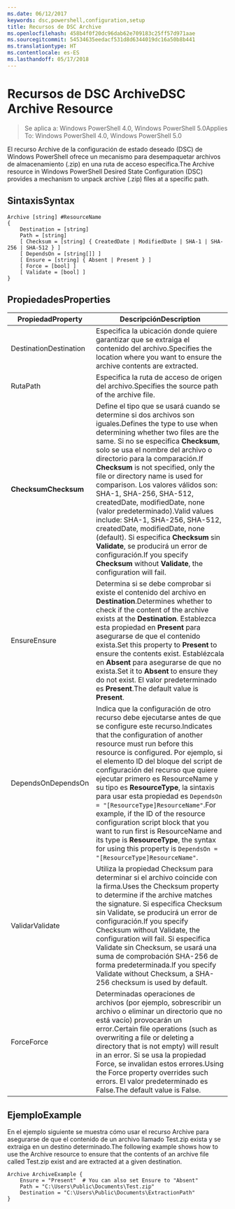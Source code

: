 ```yaml
---
ms.date: 06/12/2017
keywords: dsc,powershell,configuration,setup
title: Recursos de DSC Archive
ms.openlocfilehash: 458b4f0f20dc96dab62e709183c25ff57d971aae
ms.sourcegitcommit: 54534635eedacf531d8d6344019dc16a50b8b441
ms.translationtype: HT
ms.contentlocale: es-ES
ms.lasthandoff: 05/17/2018
---
```

# <a name="dsc-archive-resource"></a><span data-ttu-id="95898-103">Recursos de DSC Archive</span><span class="sxs-lookup"><span data-stu-id="95898-103">DSC Archive Resource</span></span>

> <span data-ttu-id="95898-104">Se aplica a: Windows PowerShell 4.0, Windows PowerShell 5.0</span><span class="sxs-lookup"><span data-stu-id="95898-104">Applies To: Windows PowerShell 4.0, Windows PowerShell 5.0</span></span>

<span data-ttu-id="95898-105">El recurso Archive de la configuración de estado deseado (DSC) de Windows PowerShell ofrece un mecanismo para desempaquetar archivos de almacenamiento (.zip) en una ruta de acceso específica.</span><span class="sxs-lookup"><span data-stu-id="95898-105">The Archive resource in Windows PowerShell Desired State Configuration (DSC) provides a mechanism to unpack archive (.zip) files at a specific path.</span></span>

## <a name="syntax"></a><span data-ttu-id="95898-106">Sintaxis</span><span class="sxs-lookup"><span data-stu-id="95898-106">Syntax</span></span>
```MOF
Archive [string] #ResourceName
{
    Destination = [string]
    Path = [string]
    [ Checksum = [string] { CreatedDate | ModifiedDate | SHA-1 | SHA-256 | SHA-512 } ]
    [ DependsOn = [string[]] ]
    [ Ensure = [string] { Absent | Present } ]
    [ Force = [bool] ]
    [ Validate = [bool] ]
}
```

## <a name="properties"></a><span data-ttu-id="95898-107">Propiedades</span><span class="sxs-lookup"><span data-stu-id="95898-107">Properties</span></span>

|  <span data-ttu-id="95898-108">Propiedad</span><span class="sxs-lookup"><span data-stu-id="95898-108">Property</span></span>  |  <span data-ttu-id="95898-109">Descripción</span><span class="sxs-lookup"><span data-stu-id="95898-109">Description</span></span>   |
|---|---|
| <span data-ttu-id="95898-110">Destination</span><span class="sxs-lookup"><span data-stu-id="95898-110">Destination</span></span>| <span data-ttu-id="95898-111">Especifica la ubicación donde quiere garantizar que se extraiga el contenido del archivo.</span><span class="sxs-lookup"><span data-stu-id="95898-111">Specifies the location where you want to ensure the archive contents are extracted.</span></span>|
| <span data-ttu-id="95898-112">Ruta</span><span class="sxs-lookup"><span data-stu-id="95898-112">Path</span></span>| <span data-ttu-id="95898-113">Especifica la ruta de acceso de origen del archivo.</span><span class="sxs-lookup"><span data-stu-id="95898-113">Specifies the source path of the archive file.</span></span>|
| <span data-ttu-id="95898-114">__Checksum__</span><span class="sxs-lookup"><span data-stu-id="95898-114">__Checksum__</span></span>| <span data-ttu-id="95898-115">Define el tipo que se usará cuando se determine si dos archivos son iguales.</span><span class="sxs-lookup"><span data-stu-id="95898-115">Defines the type to use when determining whether two files are the same.</span></span> <span data-ttu-id="95898-116">Si no se especifica __Checksum__, solo se usa el nombre del archivo o directorio para la comparación.</span><span class="sxs-lookup"><span data-stu-id="95898-116">If __Checksum__ is not specified, only the file or directory name is used for comparison.</span></span> <span data-ttu-id="95898-117">Los valores válidos son: SHA-1, SHA-256, SHA-512, createdDate, modifiedDate, none (valor predeterminado).</span><span class="sxs-lookup"><span data-stu-id="95898-117">Valid values include: SHA-1, SHA-256, SHA-512, createdDate, modifiedDate, none (default).</span></span> <span data-ttu-id="95898-118">Si especifica __Checksum__ sin __Validate__, se producirá un error de configuración.</span><span class="sxs-lookup"><span data-stu-id="95898-118">If you specify __Checksum__ without __Validate__, the configuration will fail.</span></span>|
| <span data-ttu-id="95898-119">Ensure</span><span class="sxs-lookup"><span data-stu-id="95898-119">Ensure</span></span>| <span data-ttu-id="95898-120">Determina si se debe comprobar si existe el contenido del archivo en __Destination__.</span><span class="sxs-lookup"><span data-stu-id="95898-120">Determines whether to check if the content of the archive exists at the __Destination__.</span></span> <span data-ttu-id="95898-121">Establezca esta propiedad en __Present__ para asegurarse de que el contenido exista.</span><span class="sxs-lookup"><span data-stu-id="95898-121">Set this property to __Present__ to ensure the contents exist.</span></span> <span data-ttu-id="95898-122">Establézcala en __Absent__ para asegurarse de que no exista.</span><span class="sxs-lookup"><span data-stu-id="95898-122">Set it to __Absent__ to ensure they do not exist.</span></span> <span data-ttu-id="95898-123">El valor predeterminado es __Present__.</span><span class="sxs-lookup"><span data-stu-id="95898-123">The default value is __Present__.</span></span>|
| <span data-ttu-id="95898-124">DependsOn</span><span class="sxs-lookup"><span data-stu-id="95898-124">DependsOn</span></span> | <span data-ttu-id="95898-125">Indica que la configuración de otro recurso debe ejecutarse antes de que se configure este recurso.</span><span class="sxs-lookup"><span data-stu-id="95898-125">Indicates that the configuration of another resource must run before this resource is configured.</span></span> <span data-ttu-id="95898-126">Por ejemplo, si el elemento ID del bloque del script de configuración del recurso que quiere ejecutar primero es ResourceName y su tipo es __ResourceType__, la sintaxis para usar esta propiedad es `DependsOn = "[ResourceType]ResourceName"`.</span><span class="sxs-lookup"><span data-stu-id="95898-126">For example, if the ID of the resource configuration script block that you want to run first is ResourceName and its type is __ResourceType__, the syntax for using this property is `DependsOn = "[ResourceType]ResourceName"`.</span></span>|
| <span data-ttu-id="95898-127">Validar</span><span class="sxs-lookup"><span data-stu-id="95898-127">Validate</span></span>| <span data-ttu-id="95898-128">Utiliza la propiedad Checksum para determinar si el archivo coincide con la firma.</span><span class="sxs-lookup"><span data-stu-id="95898-128">Uses the Checksum property to determine if the archive matches the signature.</span></span> <span data-ttu-id="95898-129">Si especifica Checksum sin Validate, se producirá un error de configuración.</span><span class="sxs-lookup"><span data-stu-id="95898-129">If you specify Checksum without Validate, the configuration will fail.</span></span> <span data-ttu-id="95898-130">Si especifica Validate sin Checksum, se usará una suma de comprobación SHA-256 de forma predeterminada.</span><span class="sxs-lookup"><span data-stu-id="95898-130">If you specify Validate without Checksum, a SHA-256 checksum is used by default.</span></span>|
| <span data-ttu-id="95898-131">Force</span><span class="sxs-lookup"><span data-stu-id="95898-131">Force</span></span>| <span data-ttu-id="95898-132">Determinadas operaciones de archivos (por ejemplo, sobrescribir un archivo o eliminar un directorio que no está vacío) provocarán un error.</span><span class="sxs-lookup"><span data-stu-id="95898-132">Certain file operations (such as overwriting a file or deleting a directory that is not empty) will result in an error.</span></span> <span data-ttu-id="95898-133">Si se usa la propiedad Force, se invalidan estos errores.</span><span class="sxs-lookup"><span data-stu-id="95898-133">Using the Force property overrides such errors.</span></span> <span data-ttu-id="95898-134">El valor predeterminado es False.</span><span class="sxs-lookup"><span data-stu-id="95898-134">The default value is False.</span></span>|

## <a name="example"></a><span data-ttu-id="95898-135">Ejemplo</span><span class="sxs-lookup"><span data-stu-id="95898-135">Example</span></span>

<span data-ttu-id="95898-136">En el ejemplo siguiente se muestra cómo usar el recurso Archive para asegurarse de que el contenido de un archivo llamado Test.zip exista y se extraiga en un destino determinado.</span><span class="sxs-lookup"><span data-stu-id="95898-136">The following example shows how to use the Archive resource to ensure that the contents of an archive file called Test.zip exist and are extracted at a given destination.</span></span>

```
Archive ArchiveExample {
    Ensure = "Present"  # You can also set Ensure to "Absent"
    Path = "C:\Users\Public\Documents\Test.zip"
    Destination = "C:\Users\Public\Documents\ExtractionPath"
}
```